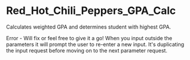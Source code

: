 # Red_Hot_Chili_Peppers_GPA_Calc
 Calculates weighted GPA and determines student with highest GPA.

Error - Will fix or feel free to give it a go!
When you input outside the parameters it will prompt the user to re-enter a new input.
It's duplicating the input request before moving on to the next parameter request.
